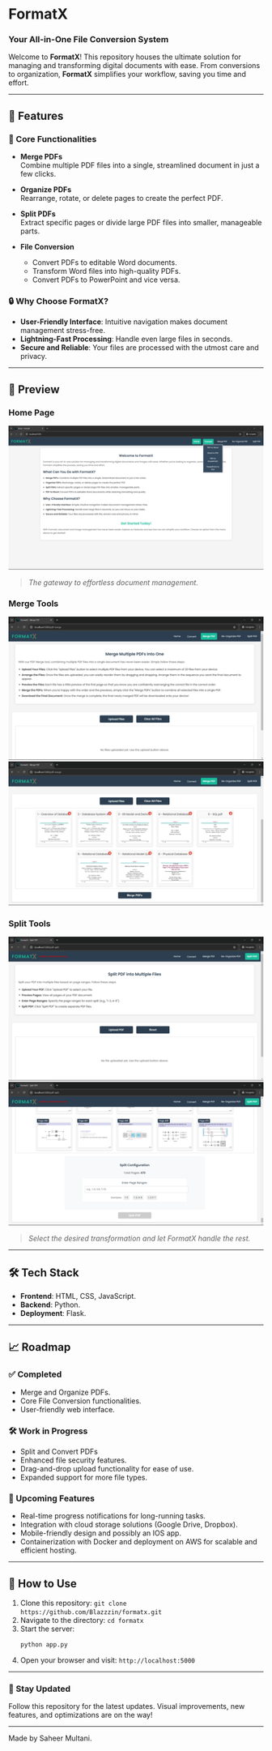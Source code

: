 # FormatX
### Your All-in-One File Conversion System

Welcome to **FormatX**! This repository houses the ultimate solution for managing and transforming digital documents with ease. From conversions to organization, **FormatX** simplifies your workflow, saving you time and effort.

---

## 🚀 Features

### 🌟 Core Functionalities

- **Merge PDFs**  
  Combine multiple PDF files into a single, streamlined document in just a few clicks.

- **Organize PDFs**  
  Rearrange, rotate, or delete pages to create the perfect PDF.

- **Split PDFs**  
  Extract specific pages or divide large PDF files into smaller, manageable parts.

- **File Conversion**
  - Convert PDFs to editable Word documents.
  - Transform Word files into high-quality PDFs.
  - Convert PDFs to PowerPoint and vice versa.

### 🔒 Why Choose FormatX?

- **User-Friendly Interface**: Intuitive navigation makes document management stress-free.
- **Lightning-Fast Processing**: Handle even large files in seconds.
- **Secure and Reliable**: Your files are processed with the utmost care and privacy.

---

## 📸 Preview

### Home Page
![Home Page Preview](./github_assets/home_preview.png)  
> *The gateway to effortless document management.*

### Merge Tools
![Merge Tools Preview 1](./github_assets/merge_preview_1.png)  
![Merge Tools Preview 2](./github_assets/merge_preview_2.png)

### Split Tools
![Split Tools Preview 1](./github_assets/split_preview_1.png)  
![Split Tools Preview 2](./github_assets/split_preview_2.png)
> *Select the desired transformation and let FormatX handle the rest.*
---

## 🛠️ Tech Stack

- **Frontend**: HTML, CSS, JavaScript.
- **Backend**: Python.
- **Deployment**: Flask.
---

## 📈 Roadmap

### ✅ Completed

- Merge and Organize PDFs.
- Core File Conversion functionalities.
- User-friendly web interface.

### 🛠️ Work in Progress

- Split and Convert PDFs
- Enhanced file security features.
- Drag-and-drop upload functionality for ease of use.
- Expanded support for more file types.

### 🎯 Upcoming Features

- Real-time progress notifications for long-running tasks.
- Integration with cloud storage solutions (Google Drive, Dropbox).
- Mobile-friendly design and possibly an IOS app.
- Containerization with Docker and deployment on AWS for scalable and efficient hosting.

---

## 📝 How to Use

1. Clone this repository: `git clone https://github.com/Blazzzin/formatx.git`
2. Navigate to the directory: `cd formatx`
3. Start the server:
    ```bash
    python app.py
    ```
4. Open your browser and visit: `http://localhost:5000`

---

### 👀 Stay Updated

Follow this repository for the latest updates. Visual improvements, new features, and optimizations are on the way!

---

Made by Saheer Multani.